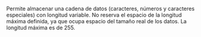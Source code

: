 Permite almacenar una cadena de datos (caracteres, números y caracteres especiales) con longitud variable. No reserva el espacio de la longitud máxima definida, ya que ocupa espacio del tamaño real de los datos. La longitud máxima es de 255.